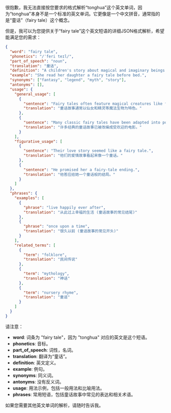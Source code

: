 很抱歉，我无法直接按您要求的格式解析“tonghua”这个英文单词，因为“tonghua”本身不是一个标准的英文单词。它更像是一个中文拼音，通常指的是“童话”（fairy tale）这个概念。

但是，我可以为您提供关于“fairy tale”这个英文短语的详细JSON格式解析，希望能满足您的需求：

```json
{
  "word": "fairy tale",
  "phonetics": "/ˈferi teɪl/",
  "part_of_speech": "noun",
  "translation": "童话",
  "definition": "A children's story about magical and imaginary beings and lands.",
  "example": "She read her daughter a fairy tale before bed.",
  "synonyms": ["fantasy", "legend", "myth", "story"],
  "antonyms": [],
  "usage": {
    "general_usage": [
      {
        "sentence": "Fairy tales often feature magical creatures like fairies and elves.",
        "translation": "童话故事通常以仙女和精灵等魔法生物为特色。"
      },
      {
        "sentence": "Many classic fairy tales have been adapted into popular movies.",
        "translation": "许多经典的童话故事已被改编成受欢迎的电影。"
      }
    ],
    "figurative_usage": [
      {
        "sentence": "Their love story seemed like a fairy tale.",
        "translation": "他们的爱情故事看起来像一个童话。"
      },
      {
        "sentence": "He promised her a fairy-tale ending.",
        "translation": "他答应给她一个童话般的结局。"
      }
    ]
  },
  "phrases": {
    "examples": [
      {
        "phrase": "live happily ever after",
        "translation": "从此过上幸福的生活 (童话故事的常见结尾)"
      },
      {
        "phrase": "once upon a time",
        "translation": "很久以前 (童话故事的常见开头)"
      }
    ],
    "related_terms": [
      {
        "term": "folklore",
        "translation": "民间传说"
      },
      {
        "term": "mythology",
        "translation": "神话"
      },
      {
        "term": "nursery rhyme",
        "translation": "童谣"
      }
    ]
  }
}
```

请注意：

*   **word**: 词条为 "fairy tale"，因为 "tonghua" 对应的英文是这个短语。
*   **phonetics**: 音标。
*   **part\_of\_speech**: 词性，名词。
*   **translation**: 翻译为“童话”。
*   **definition**: 英文定义。
*   **example**: 例句。
*   **synonyms**: 同义词。
*   **antonyms**: 没有反义词。
*   **usage**: 用法示例，包括一般用法和比喻用法。
*   **phrases**: 常用短语，包括童话故事中常见的表达和相关术语。

如果您需要其他英文单词的解析，请随时告诉我。
 